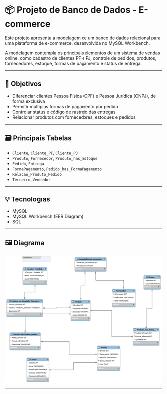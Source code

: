 # 📦 Projeto de Banco de Dados - E-commerce

Este projeto apresenta a modelagem de um banco de dados relacional para uma plataforma de e-commerce, desenvolvida no MySQL Workbench.

A modelagem contempla os principais elementos de um sistema de vendas online, como cadastro de clientes PF e PJ, controle de pedidos, produtos, fornecedores, estoque, formas de pagamento e status de entrega.

---

## 🎯 Objetivos

- Diferenciar clientes Pessoa Física (CPF) e Pessoa Jurídica (CNPJ), de forma exclusiva
- Permitir múltiplas formas de pagamento por pedido
- Controlar status e código de rastreio das entregas
- Relacionar produtos com fornecedores, estoques e pedidos

---

## 🗃️ Principais Tabelas

- `Cliente`, `Cliente_PF`, `Cliente_PJ`
- `Produto`, `Fornecedor`, `Produto_has_Estoque`
- `Pedido`, `Entrega`
- `FormaPagamento`, `Pedido_has_FormaPagamento`
- `Relacao_Produto_Pedido`
- `Terceiro_Vendedor`

---

## 💡 Tecnologias

- MySQL
- MySQL Workbench (EER Diagram)
- SQL

---

## 🖼️ Diagrama
![Diagrama EER do Banco de Dados](banco.png)

---

